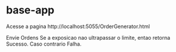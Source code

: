 # base-app
Acesse a pagina http://localhost:5055/OrderGenerator.html 

Envie Ordens
Se a exposicao nao ultrapassar o limite, entao retorna Sucesso. Caso contrario Falha.
